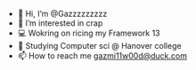- 👋 Hi, I’m @Gazzzzzzzzz
- 👀 I’m interested in crap
- 💻 Wokring on ricing my Framework 13
- 📌 Studying Computer sci @ Hanover college 
- 📫 How to reach me gazmi11w00d@duck.com

<!---
Gazzzzzzzzz/Gazzzzzzzzz is a ✨ special ✨ repository because its `README.md` (this file) appears on your GitHub profile.
You can click the Preview link to take a look at your changes.
--->
